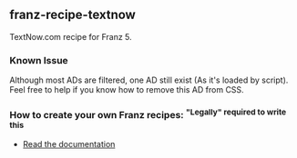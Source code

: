 ## franz-recipe-textnow
TextNow.com recipe for Franz 5.

### Known Issue
Although most ADs are filtered, one AD still exist (As it's loaded by script). Feel free to help if you know how to remove this AD from CSS.

### How to create your own Franz recipes: <sup>"Legally" required to write this</sup>
* [Read the documentation](https://github.com/meetfranz/plugins)
